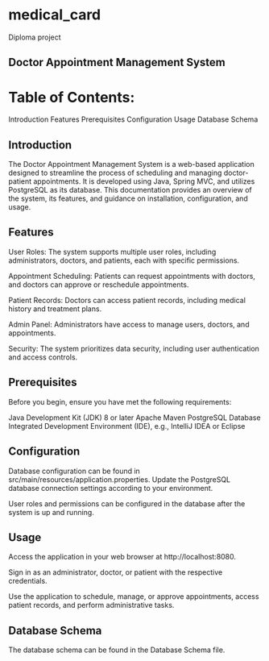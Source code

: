 # medical_card
Diploma project
## Doctor Appointment Management System
# Table of Contents:
Introduction
Features
Prerequisites
Configuration
Usage
Database Schema


## Introduction
The Doctor Appointment Management System is a web-based application designed to streamline the process of scheduling and managing doctor-patient appointments. It is developed using Java, Spring MVC, and utilizes PostgreSQL as its database. This documentation provides an overview of the system, its features, and guidance on installation, configuration, and usage.

## Features
User Roles: The system supports multiple user roles, including administrators, doctors, and patients, each with specific permissions.

Appointment Scheduling: Patients can request appointments with doctors, and doctors can approve or reschedule appointments.

Patient Records: Doctors can access patient records, including medical history and treatment plans.

Admin Panel: Administrators have access to manage users, doctors, and appointments.

Security: The system prioritizes data security, including user authentication and access controls.

## Prerequisites
Before you begin, ensure you have met the following requirements:

Java Development Kit (JDK) 8 or later
Apache Maven
PostgreSQL Database
Integrated Development Environment (IDE), e.g., IntelliJ IDEA or Eclipse

## Configuration
Database configuration can be found in src/main/resources/application.properties. Update the PostgreSQL database connection settings according to your environment.

User roles and permissions can be configured in the database after the system is up and running.

## Usage
Access the application in your web browser at http://localhost:8080.

Sign in as an administrator, doctor, or patient with the respective credentials.

Use the application to schedule, manage, or approve appointments, access patient records, and perform administrative tasks.

## Database Schema
The database schema can be found in the Database Schema file.
